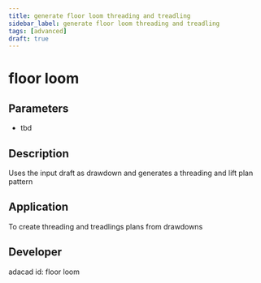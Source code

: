 ```yaml
---
title: generate floor loom threading and treadling
sidebar_label: generate floor loom threading and treadling
tags: [advanced]
draft: true
---
```

# floor loom
<!--![file](./img/floor loom.png)-->
## Parameters
- tbd
## Description
Uses the input draft as drawdown and generates a threading and lift plan pattern
## Application
To create threading and treadlings plans from drawdowns
## Developer
adacad id: floor loom
